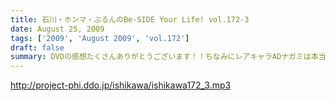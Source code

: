 ```yaml
---
title: 石川・ホンマ・ぶるんのBe-SIDE Your Life! vol.172-3
date: August 25, 2009
tags: ['2009', 'August 2009', 'vol.172']
draft: false
summary: DVDの感想たくさんありがとうございます！！ちなみにレアキャラADナガミは本当に「ビーサイに関わりたくない・・・」と言っています。ただ、そんな彼女も DVDのについては絶賛していました！！NAMAE
---
```


http://project-phi.ddo.jp/ishikawa/ishikawa172_3.mp3